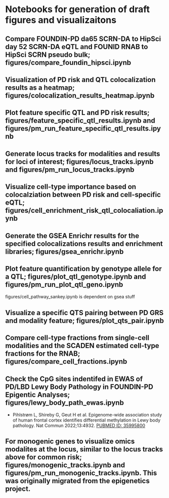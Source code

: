 # Notebooks for generation of draft figures and visualizaitons

## Compare FOUNDIN-PD da65 SCRN-DA to HipSci day 52 SCRN-DA eQTL and FOUNID RNAB to HipSci SCRN pseudo bulk; figures/compare_foundin_hipsci.ipynb

## Visualization of PD risk and QTL colocalization results as a heatmap; figures/colocalization_results_heatmap.ipynb

## Plot feature specific QTL and PD risk results; figures/feature_specific_qtl_results.ipynb and figures/pm_run_feature_specific_qtl_results.ipynb

## Generate locus tracks for modalities and results for loci of interest; figures/locus_tracks.ipynb and figures/pm_run_locus_tracks.ipynb

## Visualize cell-type importance based on colocalziation between PD risk and cell-specific eQTL; figures/cell_enrichment_risk_qtl_colocaliation.ipynb
  
## Generate the GSEA Enrichr results for the specified colocalizations results and enrichment libraries; figures/gsea_enrichr.ipynb

## Plot feature quantification by genotype allele for a QTL; figures/plot_qtl_genotype.ipynb and figures/pm_run_plot_qtl_geno.ipynb


figures/cell_pathway_sankey.ipynb is dependent on gsea stuff

## Visualize a specific QTS pairing between PD GRS and modality feature; figures/plot_qts_pair.ipynb

## Compare cell-type fractions from single-cell modalities and the SCADEN estimated cell-type fractions for the RNAB; figures/compare_cell_fractions.ipynb

## Check the CpG sites indentifed in EWAS of PD/LBD Lewy Body Pathology in FOUNDIN-PD Epigentic Analyses; figures/lewy_body_path_ewas.ipynb
- Pihlstrøm L, Shireby G, Geut H et al. Epigenome-wide association study of human frontal cortex identifies differential methylation in Lewy body pathology. Nat Commun 2022;13:4932. [PUBMED ID: 35995800](https://pubmed.ncbi.nlm.nih.gov/35995800/)

## For monogenic genes to visualize omics modalites at the locus, similar to the locus tracks above for common risk; figures/monogenic_tracks.ipynb and figures/pm_run_monogenic_tracks.ipynb. This was originally migrated from the epigenetics project.
